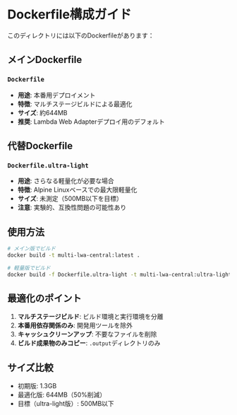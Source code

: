 # Dockerfile構成ガイド

このディレクトリには以下のDockerfileがあります：

## メインDockerfile

### `Dockerfile`
- **用途**: 本番用デプロイメント
- **特徴**: マルチステージビルドによる最適化
- **サイズ**: 約644MB
- **推奨**: Lambda Web Adapterデプロイ用のデフォルト

## 代替Dockerfile

### `Dockerfile.ultra-light`
- **用途**: さらなる軽量化が必要な場合
- **特徴**: Alpine Linuxベースでの最大限軽量化
- **サイズ**: 未測定（500MB以下を目標）
- **注意**: 実験的、互換性問題の可能性あり

## 使用方法

```bash
# メイン版でビルド
docker build -t multi-lwa-central:latest .

# 軽量版でビルド
docker build -f Dockerfile.ultra-light -t multi-lwa-central:ultra-light .
```

## 最適化のポイント

1. **マルチステージビルド**: ビルド環境と実行環境を分離
2. **本番用依存関係のみ**: 開発用ツールを除外
3. **キャッシュクリーンアップ**: 不要なファイルを削除
4. **ビルド成果物のみコピー**: `.output`ディレクトリのみ

## サイズ比較

- 初期版: 1.3GB
- 最適化版: 644MB（50%削減）
- 目標（ultra-light版）: 500MB以下
